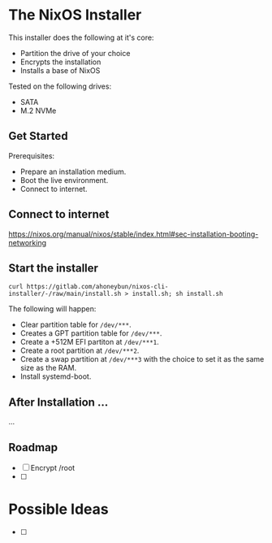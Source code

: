 # The NixOS Installer

This installer does the following at it's core:

- Partition the drive of your choice
- Encrypts the installation
- Installs a base of NixOS

Tested on the following drives:
- SATA 
- M.2 NVMe

## Get Started

Prerequisites:

- Prepare an installation medium.
- Boot the live environment.
- Connect to internet.

## Connect to internet

https://nixos.org/manual/nixos/stable/index.html#sec-installation-booting-networking

## Start the installer

```
curl https://gitlab.com/ahoneybun/nixos-cli-installer/-/raw/main/install.sh > install.sh; sh install.sh
```

The following will happen:

- Clear partition table for `/dev/***`.
- Creates a GPT partition table for `/dev/***`.
- Create a +512M EFI partiton at `/dev/***1`.
- Create a root partition at `/dev/***2`.
- Create a swap partition at `/dev/***3` with the choice to set it as the same size as the RAM.
- Install systemd-boot.

## After Installation ...

...

## Roadmap

- [ ] Encrypt /root
- [ ]

# Possible Ideas

- [ ] 

